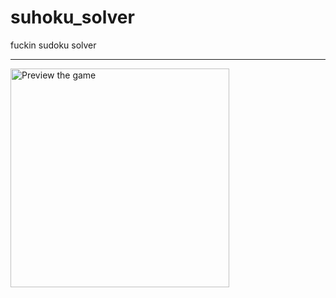 # suhoku_solver

fuckin sudoku solver
<hr style="color:blue">
<img src="https://github.com/aaref-sh/suhoku_solver/blob/master/pics/game_preview.gif" alt="Preview the game" width="350">
